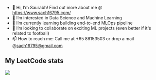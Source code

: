 - 👋 Hi, I’m Saurabh! Find out more about me @ https://www.sach16795.com/ 
- 👀 I’m interested in Data Science and Machine Learning
- 🌱 I’m currently learning building end-to-end MLOps pipeline
- 💞️ I’m looking to collaborate on exciting ML projects (even better if it's related to football)
- 📫 How to reach me: Call me at +65 86153503 or drop a mail @sach16795@gmail.com

<!---
sach16795/sach16795 is a ✨ special ✨ repository because its `README.md` (this file) appears on your GitHub profile.
You can click the Preview link to take a look at your changes.
--->

## My LeetCode stats
![](https://leetcode-badge-sage.vercel.app/badge/Sa_Ch16795?theme=dark&bgColor=282828)
